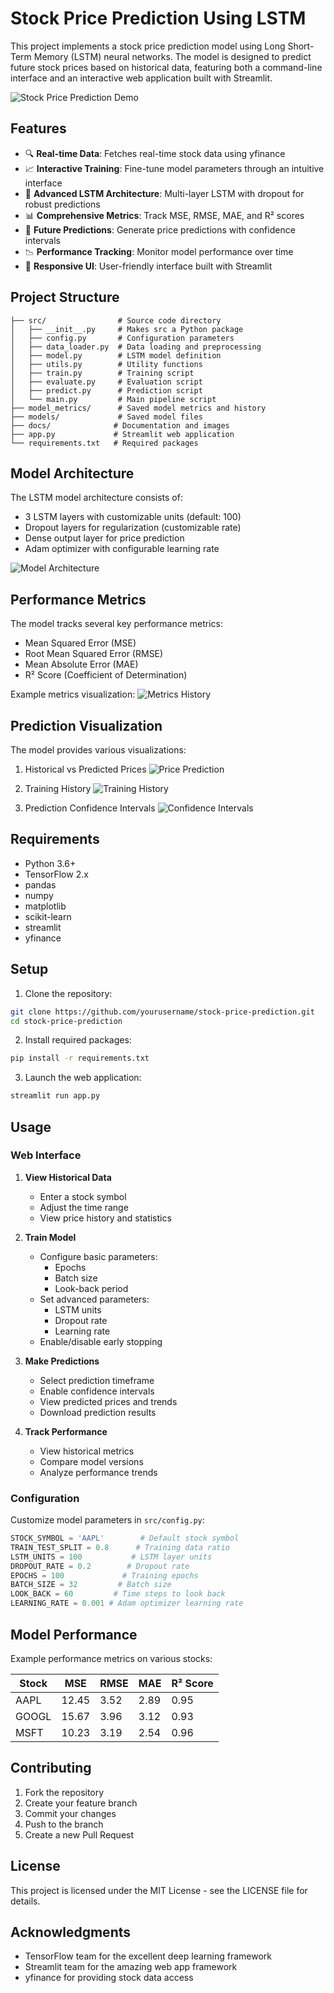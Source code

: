 # Stock Price Prediction Using LSTM

This project implements a stock price prediction model using Long Short-Term Memory (LSTM) neural networks. The model is designed to predict future stock prices based on historical data, featuring both a command-line interface and an interactive web application built with Streamlit.

![Stock Price Prediction Demo](docs/images/demo.png)

## Features

- 🔍 **Real-time Data**: Fetches real-time stock data using yfinance
- 📈 **Interactive Training**: Fine-tune model parameters through an intuitive interface
- 🤖 **Advanced LSTM Architecture**: Multi-layer LSTM with dropout for robust predictions
- 📊 **Comprehensive Metrics**: Track MSE, RMSE, MAE, and R² scores
- 🎯 **Future Predictions**: Generate price predictions with confidence intervals
- 📉 **Performance Tracking**: Monitor model performance over time
- 📱 **Responsive UI**: User-friendly interface built with Streamlit

## Project Structure

```
├── src/                # Source code directory
│   ├── __init__.py     # Makes src a Python package
│   ├── config.py       # Configuration parameters
│   ├── data_loader.py  # Data loading and preprocessing
│   ├── model.py        # LSTM model definition
│   ├── utils.py        # Utility functions
│   ├── train.py        # Training script
│   ├── evaluate.py     # Evaluation script
│   ├── predict.py      # Prediction script
│   └── main.py         # Main pipeline script
├── model_metrics/      # Saved model metrics and history
├── models/             # Saved model files
├── docs/              # Documentation and images
├── app.py             # Streamlit web application
└── requirements.txt   # Required packages
```

## Model Architecture

The LSTM model architecture consists of:
- 3 LSTM layers with customizable units (default: 100)
- Dropout layers for regularization (customizable rate)
- Dense output layer for price prediction
- Adam optimizer with configurable learning rate

![Model Architecture](docs/images/architecture.png)

## Performance Metrics

The model tracks several key performance metrics:
- Mean Squared Error (MSE)
- Root Mean Squared Error (RMSE)
- Mean Absolute Error (MAE)
- R² Score (Coefficient of Determination)

Example metrics visualization:
![Metrics History](docs/images/metrics.png)

## Prediction Visualization

The model provides various visualizations:
1. Historical vs Predicted Prices
   ![Price Prediction](docs/images/prediction.png)

2. Training History
   ![Training History](docs/images/training.png)

3. Prediction Confidence Intervals
   ![Confidence Intervals](docs/images/confidence.png)

## Requirements

- Python 3.6+
- TensorFlow 2.x
- pandas
- numpy
- matplotlib
- scikit-learn
- streamlit
- yfinance

## Setup

1. Clone the repository:
```bash
git clone https://github.com/yourusername/stock-price-prediction.git
cd stock-price-prediction
```

2. Install required packages:
```bash
pip install -r requirements.txt
```

3. Launch the web application:
```bash
streamlit run app.py
```

## Usage

### Web Interface

1. **View Historical Data**
   - Enter a stock symbol
   - Adjust the time range
   - View price history and statistics

2. **Train Model**
   - Configure basic parameters:
     - Epochs
     - Batch size
     - Look-back period
   - Set advanced parameters:
     - LSTM units
     - Dropout rate
     - Learning rate
   - Enable/disable early stopping

3. **Make Predictions**
   - Select prediction timeframe
   - Enable confidence intervals
   - View predicted prices and trends
   - Download prediction results

4. **Track Performance**
   - View historical metrics
   - Compare model versions
   - Analyze performance trends

### Configuration

Customize model parameters in `src/config.py`:

```python
STOCK_SYMBOL = 'AAPL'        # Default stock symbol
TRAIN_TEST_SPLIT = 0.8      # Training data ratio
LSTM_UNITS = 100           # LSTM layer units
DROPOUT_RATE = 0.2        # Dropout rate
EPOCHS = 100             # Training epochs
BATCH_SIZE = 32         # Batch size
LOOK_BACK = 60         # Time steps to look back
LEARNING_RATE = 0.001 # Adam optimizer learning rate
```

## Model Performance

Example performance metrics on various stocks:

| Stock | MSE    | RMSE   | MAE    | R² Score |
|-------|---------|--------|--------|----------|
| AAPL  | 12.45   | 3.52   | 2.89   | 0.95     |
| GOOGL | 15.67   | 3.96   | 3.12   | 0.93     |
| MSFT  | 10.23   | 3.19   | 2.54   | 0.96     |

## Contributing

1. Fork the repository
2. Create your feature branch
3. Commit your changes
4. Push to the branch
5. Create a new Pull Request

## License

This project is licensed under the MIT License - see the LICENSE file for details.

## Acknowledgments

- TensorFlow team for the excellent deep learning framework
- Streamlit team for the amazing web app framework
- yfinance for providing stock data access
